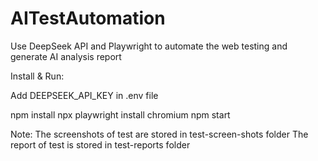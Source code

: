 # AITestAutomation

Use DeepSeek API and Playwright to automate the web testing and generate AI analysis report

Install & Run:

Add DEEPSEEK_API_KEY in .env file

npm install
npx playwright install chromium
npm start


Note:
The screenshots of test are stored in test-screen-shots folder
The report of test is stored in test-reports folder